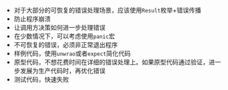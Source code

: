* 对于大部分的可恢复的错误处理场景，应该使用`Result`枚举+错误传播
* 防止程序崩溃
* 让调用方决策如何进一步处理错误
* 在少数情况下，可以考虑使用`panic`宏
* 不可恢复的错误，必须非正常退出程序
* 样例代码，使用`unwrao`或者`expect`简化代码
* 原型代码，不想花费时间在详细的错误处理上。如果原型代码通过验证，进一步发展为生产代码时，再优化错误
* 测试代码，快速失败
